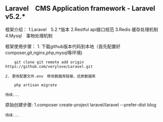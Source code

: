 ## Laravel　CMS  Application framework - Laravel v5.2.*

框架介绍：
    1.Laravel　5.2.*版本
    2.Restful  api接口规范
    3.Redis 缓存处理机制
    4.Mysql　事物处理机制


框架使用步骤：
    1. 下载github版本代码到本地（首先配置好composer,git,nginx,php,mysql等环境)
    
        git clone git remote add origin https://github.com/verylove/Laravel.git
        
    2. 更改配置文件.env　修改数据库链接，还原数据库
    
        php artisan migrate

    待续...


原始创建步骤:
    1.composer create-project laravel/laravel --prefer-dist blog

    待续...
